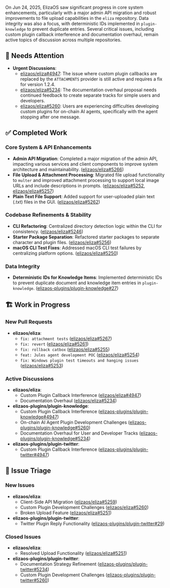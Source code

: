 On Jun 24, 2025, ElizaOS saw significant progress in core system enhancements, particularly with a major admin API migration and robust improvements to file upload capabilities in the `eliza` repository. Data integrity was also a focus, with deterministic IDs implemented in `plugin-knowledge` to prevent duplicate entries. Several critical issues, including custom plugin callback interference and documentation overhaul, remain active topics of discussion across multiple repositories.

## 🚨 Needs Attention 
- **Urgent Discussions**:
    - [elizaos/eliza#4947](https://github.com/elizaos/eliza/issues/4947): The issue where custom plugin callbacks are replaced by the `ATTACHMENTS` provider is still active and requires a fix for version 1.2.4.
    - [elizaos/eliza#5234](https://github.com/elizaos/eliza/issues/5234): The documentation overhaul proposal needs continued feedback to create separate tracks for simple users and developers.
    - [elizaos/eliza#5260](https://github.com/elizaos/eliza/issues/5260): Users are experiencing difficulties developing custom plugins for on-chain AI agents, specifically with the agent stopping after one message.

## ✅ Completed Work
### Core System & API Enhancements
- **Admin API Migration**: Completed a major migration of the admin API, impacting various services and client components to improve system architecture and maintainability. ([elizaos/eliza#5266](https://github.com/elizaos/eliza/pull/5266))
- **File Upload & Attachment Processing**: Migrated file upload functionality to `multer` and improved attachment processing to support local image URLs and include descriptions in prompts. ([elizaos/eliza#5252](https://github.com/elizaos/eliza/pull/5252), [elizaos/eliza#5257](https://github.com/elizaos/eliza/pull/5257))
- **Plain Text File Support**: Added support for user-uploaded plain text (.txt) files in the GUI. ([elizaos/eliza#5262](https://github.com/elizaos/eliza/pull/5262))

### Codebase Refinements & Stability
- **CLI Refactoring**: Centralized directory detection logic within the CLI for consistency. ([elizaos/eliza#5246](https://github.com/elizaos/eliza/pull/5246))
- **Starter Package Separation**: Refactored starter packages to separate character and plugin files. ([elizaos/eliza#5256](https://github.com/elizaos/eliza/pull/5256))
- **macOS CLI Test Fixes**: Addressed macOS CLI test failures by centralizing platform options. ([elizaos/eliza#5250](https://github.com/elizaos/eliza/pull/5250))

### Data Integrity
- **Deterministic IDs for Knowledge Items**: Implemented deterministic IDs to prevent duplicate document and knowledge item entries in `plugin-knowledge`. ([elizaos-plugins/plugin-knowledge#27](https://github.com/elizaos-plugins/plugin-knowledge/pull/27))

## 🏗️ Work in Progress
### New Pull Requests
- **elizaos/eliza**:
    - `fix: attachment tests` ([elizaos/eliza#5267](https://github.com/elizaos/eliza/pull/5267))
    - `fix: revert` ([elizaos/eliza#5261](https://github.com/elizaos/eliza/pull/5261))
    - `fix: rollback catbox` ([elizaos/eliza#5255](https://github.com/elizaos/eliza/pull/5255))
    - `feat: Jules agent development POC` ([elizaos/eliza#5254](https://github.com/elizaos/eliza/pull/5254))
    - `fix: Windows plugin test timeouts and hanging issues` ([elizaos/eliza#5253](https://github.com/elizaos/eliza/pull/5253))

### Active Discussions
- **elizaos/eliza**:
    - Custom Plugin Callback Interference ([elizaos/eliza#4947](https://github.com/elizaos/eliza/issues/4947))
    - Documentation Overhaul ([elizaos/eliza#5234](https://github.com/elizaos/eliza/issues/5234))
- **elizaos-plugins/plugin-knowledge**:
    - Custom Plugin Callback Interference ([elizaos-plugins/plugin-knowledge#4947](https://github.com/elizaos-plugins/plugin-knowledge/issues/4947))
    - On-chain AI Agent Plugin Development Challenges ([elizaos-plugins/plugin-knowledge#5260](https://github.com/elizaos-plugins/plugin-knowledge/issues/5260))
    - Documentation Overhaul for User and Developer Tracks ([elizaos-plugins/plugin-knowledge#5234](https://github.com/elizaos-plugins/plugin-knowledge/issues/5234))
- **elizaos-plugins/plugin-twitter**:
    - Custom Plugin Callback Interference ([elizaos-plugins/plugin-twitter#4947](https://github.com/elizaos/eliza/issues/4947))

## 🐞 Issue Triage
### New Issues
- **elizaos/eliza**:
    - Client-Side API Migration ([elizaos/eliza#5259](https://github.com/elizaos/eliza/issues/5259))
    - Custom Plugin Development Challenges ([elizaos/eliza#5260](https://github.com/elizaos/eliza/issues/5260))
    - Broken Upload Feature ([elizaos/eliza#5251](https://github.com/elizaos/eliza/issues/5251))
- **elizaos-plugins/plugin-twitter**:
    - Twitter Plugin Reply Functionality ([elizaos-plugins/plugin-twitter#29](https://github.com/elizaos-plugins/plugin-twitter/issues/29))

### Closed Issues
- **elizaos/eliza**:
    - Resolved Upload Functionality ([elizaos/eliza#5251](https://github.com/elizaos/eliza/issues/5251))
- **elizaos-plugins/plugin-twitter**:
    - Documentation Strategy Refinement ([elizaos-plugins/plugin-twitter#5234](https://github.com/elizaos/eliza/issues/5234))
    - Custom Plugin Development Challenges ([elizaos-plugins/plugin-twitter#5260](https://github.com/elizaos/eliza/issues/5260))